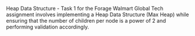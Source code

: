 Heap Data Structure - Task 1 for the Forage Walmart Global Tech assignment involves implementing a Heap Data Structure (Max Heap) while ensuring that the number of children per node is a power of 2 and performing validation accordingly. 
